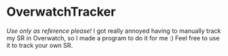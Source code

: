 # OverwatchTracker

*Use only as reference please!*
I got really annoyed having to manually track my SR in Overwatch, so I made a program to do it for me :)
Feel free to use it to track your own SR.
